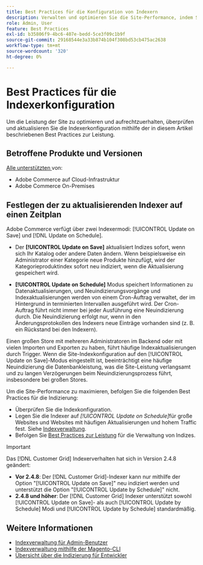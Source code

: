 ```yaml
---
title: Best Practices für die Konfiguration von Indexern
description: Verwalten und optimieren Sie die Site-Performance, indem Sie die Best Practices für die Indexerkonfiguration befolgen.
role: Admin, User
feature: Best Practices
exl-id: b35806f9-4bc6-407e-bedd-5ce3f09c1b9f
source-git-commit: 29168544e3a33b874b104f308bd53cb475ac2638
workflow-type: tm+mt
source-wordcount: '320'
ht-degree: 0%

---
```


# Best Practices für die Indexerkonfiguration

Um die Leistung der Site zu optimieren und aufrechtzuerhalten, überprüfen und aktualisieren Sie die Indexerkonfiguration mithilfe der in diesem Artikel beschriebenen Best Practices zur Leistung.

## Betroffene Produkte und Versionen

[Alle unterstützten ](../../../release/versions.md) von:

- Adobe Commerce auf Cloud-Infrastruktur
- Adobe Commerce On-Premises

## Festlegen der zu aktualisierenden Indexer auf einen Zeitplan

Adobe Commerce verfügt über zwei Indexermodi: [!UICONTROL Update on Save] und [!DNL Update on Schedule].

- Der **[!UICONTROL Update on Save]** aktualisiert Indizes sofort, wenn sich Ihr Katalog oder andere Daten ändern. Wenn beispielsweise ein Administrator einer Kategorie neue Produkte hinzufügt, wird der Kategorieproduktindex sofort neu indiziert, wenn die Aktualisierung gespeichert wird.

- **[!UICONTROL Update on Schedule]** Modus speichert Informationen zu Datenaktualisierungen, und Neuindizierungsvorgänge und Indexaktualisierungen werden von einem Cron-Auftrag verwaltet, der im Hintergrund in terminierten Intervallen ausgeführt wird. Der Cron-Auftrag führt nicht immer bei jeder Ausführung eine Neuindizierung durch. Die Neuindizierung erfolgt nur, wenn in den Änderungsprotokollen des Indexers neue Einträge vorhanden sind (z. B. ein Rückstand bei den Indexern).

Einen großen Store mit mehreren Administratoren im Backend oder mit vielen Importen und Exporten zu haben, führt häufige Indexaktualisierungen durch Trigger. Wenn die Site-Indexkonfiguration auf den [!UICONTROL Update on Save]-Modus eingestellt ist, beeinträchtigt eine häufige Neuindizierung die Datenbankleistung, was die Site-Leistung verlangsamt und zu langen Verzögerungen beim Neuindizierungsprozess führt, insbesondere bei großen Stores.

Um die Site-Performance zu maximieren, befolgen Sie die folgenden Best Practices für die Indizierung:

- Überprüfen Sie die Indexkonfiguration.
- Legen Sie die Indexer auf _[!UICONTROL Update on Schedule]_&#x200B;für große Websites und Websites mit häufigen Aktualisierungen und hohem Traffic fest. Siehe [Indexverwaltung](https://experienceleague.adobe.com/en/docs/commerce-admin/systems/tools/index-management#change-the-index-mode).
- Befolgen Sie [Best Practices zur Leistung](../../../performance/configuration.md) für die Verwaltung von Indizes.

>[!IMPORTANT]
>
>Das [!DNL Customer Grid] Indexerverhalten hat sich in Version 2.4.8 geändert:
>
>- **Vor 2.4.8**: Der [!DNL Customer Grid]-Indexer kann nur mithilfe der Option &quot;[!UICONTROL Update on Save]&quot; neu indiziert werden und unterstützt die Option &quot;[!UICONTROL Update by Schedule]&quot; nicht.
>- **2.4.8 und höher**: Der [!DNL Customer Grid] Indexer unterstützt sowohl [!UICONTROL Update on Save]- als auch [!UICONTROL Update by Schedule] Modi und [!UICONTROL Update by Schedule] standardmäßig.

## Weitere Informationen

- [Indexverwaltung für Admin-Benutzer](../../../configuration/cli/manage-indexers.md#configure-indexers)
- [Indexverwaltung mithilfe der Magento-CLI](https://experienceleague.adobe.com/docs/commerce-operations/configuration-guide/cli/manage-indexers.html)
- [Übersicht über die Indizierung für Entwickler](https://developer.adobe.com/commerce/php/development/components/indexing/)
